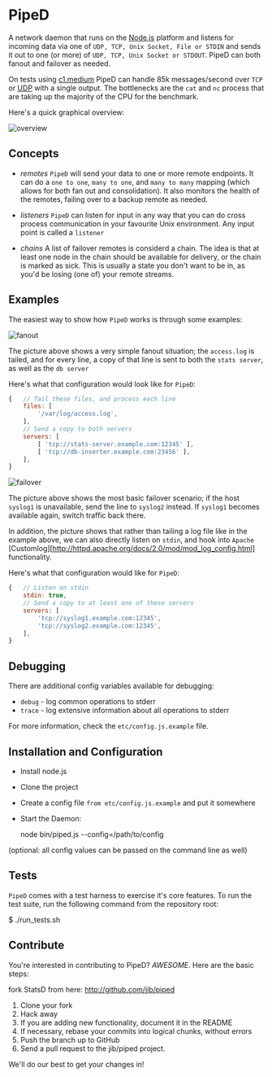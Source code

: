 PipeD
=====

A network daemon that runs on the [Node.js][node] platform and
listens for incoming data via one of `UDP, TCP, Unix Socket, File
or STDIN` and sends it out to one (or more) of `UDP, TCP, Unix Socket
or STDOUT`. PipeD can both fanout and failover as needed.

On tests using [c1.medium][c1_medium] PipeD can handle 85k messages/second
over `TCP` or [UDP][udp] with a single output. The bottlenecks are
the `cat` and `nc` process that are taking up the majority of the CPU
for the benchmark.

Here's a quick graphical overview:

![overview](https://github.com/jib/piped/raw/master/docs/media/overview.jpg)

Concepts
--------

* *remotes*
  `PipeD` will send your data to one or more remote endpoints. It can
  do a `one to one`, `many to one`, and `many to many` mapping (which
  allows for both fan out and consolidation). It also monitors the
  health of the remotes, failing over to a backup remote as needed.

* *listeners*
  `PipeD` can listen for input in any way that you can do cross process
  communication in your favourite Unix environment. Any input point is
  called a `listener`

* *chains*
  A list of failover remotes is considerd a chain. The idea is that at
  least one node in the chain should be available for delivery, or the
  chain is marked as sick. This is usually a state you don't want to be
  in, as you'd be losing (one of) your remote streams.

Examples
--------

The easiest way to show how `PipeD` works is through some examples:


![fanout](https://github.com/jib/piped/raw/master/docs/media/fanout.jpg)

The picture above shows a very simple fanout situation; the `access.log`
is tailed, and for every line, a copy of that line is sent to both the
`stats server`, as well as the `db server`

Here's what that configuration would look like for `PipeD`:

```javascript
{   // Tail these files, and process each line
    files: [
        '/var/log/access.log',
    ],
    // Send a copy to both servers
    servers: [
        [ 'tcp://stats-server.example.com:12345' ],
        [ 'tcp://db-inserter.example.com:23456' ],
    ],
}
```


![failover](https://github.com/jib/piped/raw/master/docs/media/failover.jpg)

The picture above shows the most basic failover scenario; if the host `syslog1`
is unavailable, send the line to `syslog2` instead. If `syslog1` becomes available
again, switch traffic back there.

In addition, the picture shows that rather than tailing a log file like in the
example above, we can also directly listen on `stdin`, and hook into `Apache`
[Customlog][http://httpd.apache.org/docs/2.0/mod/mod_log_config.html] functionality.

Here's what that configuration would like for `PipeD`:

```javascript
{   // Listen on stdin
    stdin: true,
    // Send a copy to at least one of these servers
    servers: [
        'tcp://syslog1.example.com:12345',
        'tcp://syslog2.example.com:12345',
    ],
}
```

Debugging
---------

There are additional config variables available for debugging:

* `debug` - log common operations to stderr
* `trace` - log extensive information about all operations to stderr

For more information, check the `etc/config.js.example` file.

Installation and Configuration
------------------------------

 * Install node.js
 * Clone the project
 * Create a config file `from etc/config.js.example` and put it somewhere
 * Start the Daemon:

    node bin/piped.js --config=/path/to/config

 (optional: all config values can be passed on the command line as well)

Tests
-----

`PipeD` comes with a test harness to exercise it's core features. To run
the test suite, run the following command from the repository root:

  $ ./run_tests.sh

Contribute
---------------------

You're interested in contributing to PipeD? *AWESOME*. Here are the basic steps:

fork StatsD from here: http://github.com/jib/piped

1. Clone your fork
2. Hack away
3. If you are adding new functionality, document it in the README
4. If necessary, rebase your commits into logical chunks, without errors
5. Push the branch up to GitHub
6. Send a pull request to the jib/piped project.

We'll do our best to get your changes in!


[krux]: http://www.krux.com
[node]: http://nodejs.org
[udp]: http://en.wikipedia.org/wiki/User_Datagram_Protocol
[c1_medium]: http://aws.amazon.com/ec2/#instance
